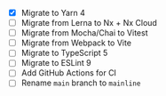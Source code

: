 - [x] Migrate to Yarn 4
- [ ] Migrate from Lerna to Nx + Nx Cloud
- [ ] Migrate from Mocha/Chai to Vitest
- [ ] Migrate from Webpack to Vite
- [ ] Migrate to TypeScript 5
- [ ] Migrate to ESLint 9
- [ ] Add GitHub Actions for CI
- [ ] Rename `main` branch to `mainline`
